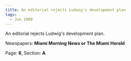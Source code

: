 ```yaml
---  
title: An editorial rejects Ludwig's development plan  
tags:  
  - Jun 1980  
---  
```

  
An editorial rejects Ludwig's development plan.  
  
Newspapers: **Miami Morning News or The Miami Herald**  
  
Page: **6**, Section: **A** 
